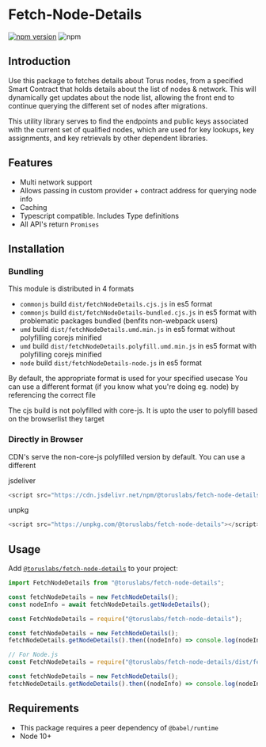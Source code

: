 # Fetch-Node-Details

[![npm version](https://badge.fury.io/js/%40toruslabs%2Ffetch-node-details.svg)](https://badge.fury.io/js/%40toruslabs%2Ffetch-node-details)
![npm](https://img.shields.io/npm/dw/@toruslabs/fetch-node-details)

## Introduction

Use this package to fetches details about Torus nodes, from a specified Smart Contract that holds details about the list of nodes & network.
This will dynamically get updates about the node list, allowing the front end to continue querying the different set of nodes after migrations.

This utility library serves to find the endpoints and public keys associated
with the current set of qualified nodes, which are used for key lookups, key
assignments, and key retrievals by other dependent libraries.

## Features

- Multi network support
- Allows passing in custom provider + contract address for querying node info
- Caching
- Typescript compatible. Includes Type definitions
- All API's return `Promises`

## Installation

### Bundling

This module is distributed in 4 formats

- `commonjs` build `dist/fetchNodeDetails.cjs.js` in es5 format
- `commonjs` build `dist/fetchNodeDetails-bundled.cjs.js` in es5 format with problematic packages bundled (benfits non-webpack users)
- `umd` build `dist/fetchNodeDetails.umd.min.js` in es5 format without polyfilling corejs minified
- `umd` build `dist/fetchNodeDetails.polyfill.umd.min.js` in es5 format with polyfilling corejs minified
- `node` build `dist/fetchNodeDetails-node.js` in es5 format

By default, the appropriate format is used for your specified usecase
You can use a different format (if you know what you're doing eg. node) by referencing the correct file

The cjs build is not polyfilled with core-js.
It is upto the user to polyfill based on the browserlist they target

### Directly in Browser

CDN's serve the non-core-js polyfilled version by default. You can use a different

jsdeliver

```js
<script src="https://cdn.jsdelivr.net/npm/@toruslabs/fetch-node-details"></script>
```

unpkg

```js
<script src="https://unpkg.com/@toruslabs/fetch-node-details"></script>
```

## Usage

Add [`@toruslabs/fetch-node-details`](https://www.npmjs.com/package/@toruslabs/fetch-node-details) to your project:

```ts
import FetchNodeDetails from "@toruslabs/fetch-node-details";

const fetchNodeDetails = new FetchNodeDetails();
const nodeInfo = await fetchNodeDetails.getNodeDetails();
```

```js
const FetchNodeDetails = require("@toruslabs/fetch-node-details");

const fetchNodeDetails = new FetchNodeDetails();
fetchNodeDetails.getNodeDetails().then((nodeInfo) => console.log(nodeInfo));
```

```js
// For Node.js
const FetchNodeDetails = require("@toruslabs/fetch-node-details/dist/fetchNodeDetails-node.js");

const fetchNodeDetails = new FetchNodeDetails();
fetchNodeDetails.getNodeDetails().then((nodeInfo) => console.log(nodeInfo));
```

## Requirements

- This package requires a peer dependency of `@babel/runtime`
- Node 10+
